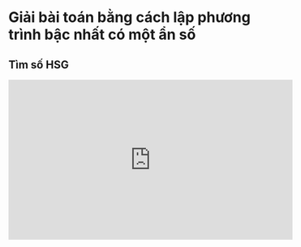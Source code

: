 # Giải bài toán bằng cách lập phương trình bậc nhất có một ẩn số
## Tìm số HSG
<iframe width="560" height="315" src="https://www.youtube.com/embed/gXc2Sr9enoE?si=xoJfTumIWaqXCl1y" title="YouTube video player" frameborder="0" allow="accelerometer; autoplay; clipboard-write; encrypted-media; gyroscope; picture-in-picture; web-share" referrerpolicy="strict-origin-when-cross-origin" allowfullscreen></iframe>
